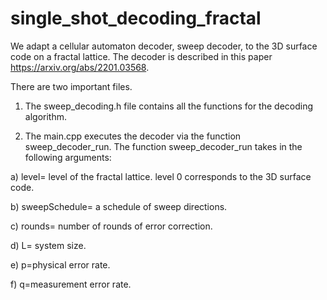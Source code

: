 # single_shot_decoding_fractal
We adapt a cellular automaton decoder, sweep decoder, to the 3D surface code on a fractal lattice. The decoder is described in this paper https://arxiv.org/abs/2201.03568.

There are two important files. 

1) The sweep_decoding.h file contains all the functions for the decoding algorithm. 

2) The main.cpp executes the decoder via the function sweep_decoder_run. The function sweep_decoder_run takes in the following arguments: 

a) level= level of the fractal lattice. level 0 corresponds to the 3D surface code. 

b) sweepSchedule= a schedule of sweep directions. 

c) rounds= number of rounds of error correction. 

d) L= system size.

e) p=physical error rate.

f) q=measurement error rate.
